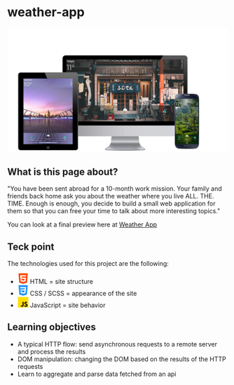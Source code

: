 # weather-app

![alt text](./assets/img/weatherApp_pres1.png)

## What is this page about?

"You have been sent abroad for a 10-month work mission. Your family and friends back home ask you about the weather where you live ALL. THE. TIME.
Enough is enough, you decide to build a small web application for them so that you can free your time to talk about more interesting topics."

You can look at a final preview here at [Weather App](https://loaw.github.io/weather-app/)

## Teck point
The technologies used for this project are the following: 
- <img src="./assets/img/html-5.png" alt="html icon" width='5%'> HTML = site structure
- <img src="./assets/img/css-3.png" alt="html icon" width='5%'> CSS / SCSS = appearance of the site
- <img src="./assets/img/js.png" alt="html icon" width='5%'> JavaScript = site behavior

## Learning objectives

- A typical HTTP flow: send asynchronous requests to a remote server and process the results
- DOM manipulation: changing the DOM based on the results of the HTTP requests
- Learn to aggregate and parse data fetched from an api